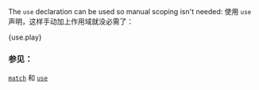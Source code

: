 The `use` declaration can be used so manual scoping isn't needed:
使用 `use` 声明，这样手动加上作用域就没必需了：

{use.play}

### 参见：

[`match`][match] 和 [`use`][use]

[use]: ../../mod/use.html
[match]: ../../flow_control/match.html
